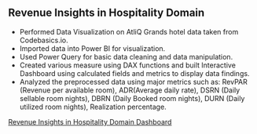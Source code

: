 ## Revenue Insights in Hospitality Domain

* Performed Data Visualization on AtliQ Grands hotel data taken from Codebasics.io.
* Imported data into Power BI for visualization.
* Used Power Query for basic data cleaning and data manipulation. 
* Created various measure using DAX functions and built Interactive Dashboard using calculated fields and metrics to display data findings.
* Analyzed the preprocessed data using major metrics such as: RevPAR (Revenue per available room), ADR(Average daily rate), DSRN (Daily sellable room nights), DBRN (Daily Booked room nights), DURN (Daily utilized room nights), Realization percentage.

[Revenue Insights in Hospitality Domain Dashboard](https://app.powerbi.com/view?r=eyJrIjoiNjJhNTI2ZDAtZDU0Ny00ZGI2LThhOGItZjY2MDdiMTg2NjVjIiwidCI6ImRmODY3OWNkLWE4MGUtNDVkOC05OWFjLWM4M2VkN2ZmOTVhMCJ9)

